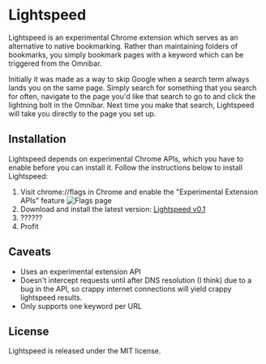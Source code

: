 # Lightspeed

Lightspeed is an experimental Chrome extension which serves as an alternative to native bookmarking. Rather than maintaining folders of bookmarks, you simply bookmark pages with a keyword which can be triggered from the Omnibar.

Initially it was made as a way to skip Google when a search term always lands you on the same page. Simply search for something that you search for often, navigate to the page you'd like that search to go to and click the lightning bolt in the Omnibar. Next time you make that search, Lightspeed will take you directly to the page you set up.

## Installation

Lightspeed depends on experimental Chrome APIs, which you have to enable before you can install it. Follow the instructions below to install Lightspeed:

1. Visit chrome://flags in Chrome and enable the "Experimental Extension APIs" feature
   ![Flags page](http://i.imgur.com/vP5xm.png)
2. Download and install the latest version: [Lightspeed v0.1](#)
3. ??????
4. Profit

## Caveats

* Uses an experimental extension API
* Doesn't intercept requests until after DNS resolution (I think) due to a bug in the API, so crappy internet connections will yield crappy lightspeed results.
* Only supports one keyword per URL

## License

Lightspeed is released under the MIT license.

